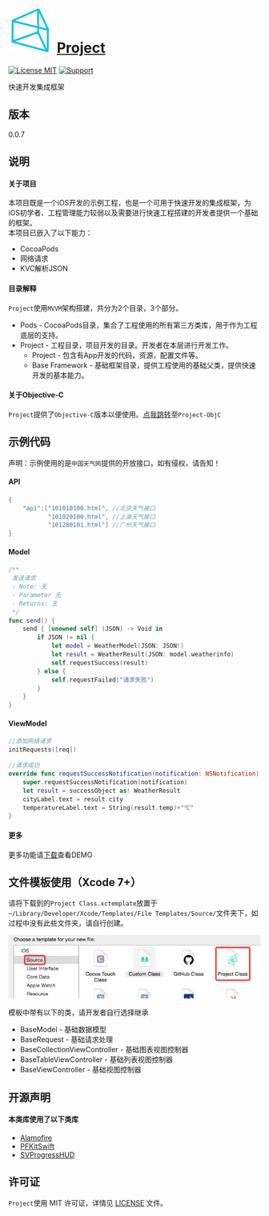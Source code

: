 ![logo](https://github.com/PFei-He/Project-Swift/blob/master/Project.png)
[Project](https://github.com/PFei-He/Project-Swift)
===

[![License MIT](https://img.shields.io/badge/license-MIT-green.svg)](https://raw.githubusercontent.com/PFei-He/Project-Swift/master/LICENSE)
[![Support](https://img.shields.io/badge/support-iOS%208%2B%20-blue.svg?style=flat)](https://www.apple.com/nl/ios/)

快速开发集成框架

版本
---
0.0.7

说明
---
#### 关于项目
本项目既是一个iOS开发的示例工程，也是一个可用于快速开发的集成框架，为iOS初学者、工程管理能力较弱以及需要进行快速工程搭建的开发者提供一个基础的框架。<br>
本项目已嵌入了以下能力：
* CocoaPods
* 网络请求
* KVC解析JSON

#### 目录解释
`Project`使用`MVVM`架构搭建，共分为2个目录，3个部分。

* Pods - CocoaPods目录，集合了工程使用的所有第三方类库，用于作为工程底层的支持。
* Project - 工程目录，项目开发的目录。开发者在本层进行开发工作。
    * Project - 包含有App开发的代码，资源，配置文件等。
    * Base Framework - 基础框架目录，提供工程使用的基础父类，提供快速开发的基本能力。

#### 关于Objective-C
`Project`提供了`Objective-C`版本以便使用。[点我跳转](https://github.com/PFei-He/Project-ObjC)至`Project-ObjC`

示例代码
---
声明：示例使用的是`中国天气网`提供的开放接口，如有侵权，请告知！

#### API
```swift
{
    "api":["101010100.html", //北京天气接口
           "101020100.html", //上海天气接口
           "101280101.html"] //广州天气接口
}
```

#### Model
```swift
/**
 发送请求
 - Note: 无
 - Parameter 无
 - Returns: 无
 */
func send() {
    send { [unowned self] (JSON) -> Void in
        if JSON != nil {
            let model = WeatherModel(JSON: JSON!)
            let result = WeatherResult(JSON: model.weatherinfo)
            self.requestSuccess(result)
        } else {
            self.requestFailed("请求失败")
        }
    }
}
```

#### ViewModel
```swift
//添加网络请求
initRequests([req])
```

```swift
//请求成功
override func requestSuccessNotification(notification: NSNotification) {
    super.requestSuccessNotification(notification)
    let result = successObject as! WeatherResult
    cityLabel.text = result.city
    temperatureLabel.text = String(result.temp)+"℃"
}
```

#### 更多
更多功能请[下载](https://github.com/PFei-He/Project-Swift/archive/master.zip)查看DEMO

文件模板使用（Xcode 7+）
---
请将下载到的`Project Class.xctemplate`放置于`~/Library/Developer/Xcode/Templates/File Templates/Source/`文件夹下，如过程中没有此些文件夹，请自行创建。

![Screenshot](https://github.com/PFei-He/Project-Swift/blob/master/Supports/Screenshot.png)

模板中带有以下的类，请开发者自行选择继承
* BaseModel - 基础数据模型
* BaseRequest - 基础请求处理
* BaseCollectionViewController - 基础图表视图控制器
* BaseTableViewController - 基础列表视图控制器
* BaseViewController - 基础视图控制器

开源声明
---
#### 本类库使用了以下类库
* [Alamofire](https://github.com/Alamofire/Alamofire)
* [PFKitSwift](https://github.com/PFei-He/PFKitSwift)
* [SVProgressHUD](https://github.com/SVProgressHUD/SVProgressHUD)

许可证
---
`Project`使用 MIT 许可证，详情见 [LICENSE](https://raw.githubusercontent.com/PFei-He/Project-Swift/master/LICENSE) 文件。
